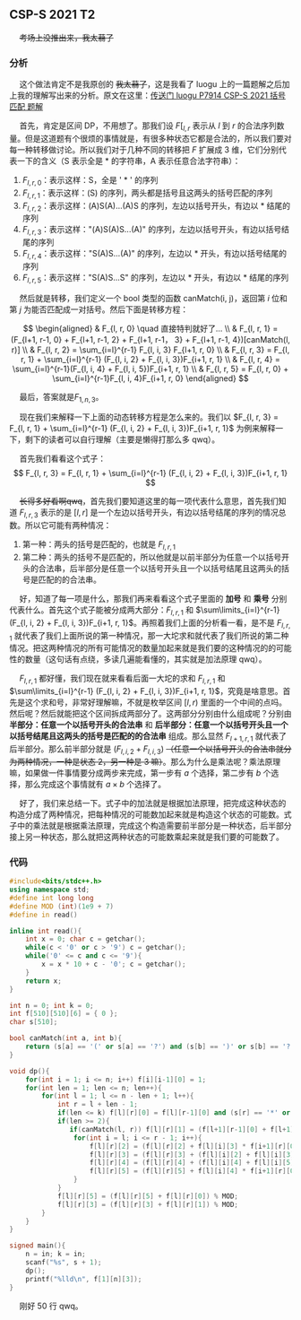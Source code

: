 ## CSP-S 2021 T2
&emsp; ~~考场上没推出来，我太蒻了~~
### 分析
&emsp; 这个做法肯定不是我原创的 ~~我太蒻了~~，这是我看了 luogu 上的一篇题解之后加上我的理解写出来的分析。原文在这里：[传送门 luogu P7914 CSP-S 2021 括号匹配 题解](https://www.luogu.com.cn/problem/solution/P7914)

&emsp; 首先，肯定是区间 DP，不用想了。那我们设 $F[_{l, r}$ 表示从 $l$ 到 $r$ 的合法序列数量。但是这道题有个很烦的事情就是，有很多种状态它都是合法的，所以我们要对每一种转移做讨论。所以我们对于几种不同的转移把 $F$ 扩展成 3 维，它们分别代表一下的含义（S 表示全是 * 的字符串，A 表示任意合法字符串）：

1. $F_{l, r, 0}$：表示这样：S，全是 ' * ' 的序列
2. $F_{l, r, 1}$：表示这样：(S) 的序列，两头都是括号且这两头的括号匹配的序列
3. $F_{l, r, 2}$：表示这样：(A)S(A)...(A)S 的序列，左边以括号开头，有边以 * 结尾的序列
4. $F_{l, r, 3}$：表示这样："(A)S(A)S...(A)" 的序列，左边以括号开头，有边以括号结尾的序列
5. $F_{l, r, 4}$：表示这样："S(A)S...(A)" 的序列，左边以 * 开头，有边以括号结尾的序列
6. $F_{l, r, 5}$：表示这样："S(A)S...S" 的序列，左边以 * 开头，有边以 * 结尾的序列

&emsp; 然后就是转移，我们定义一个 bool 类型的函数 canMatch(i, j)，返回第 $i$ 位和第 $j$ 为能否匹配成一对括号。然后下面是转移方程：

$$
\begin{aligned}
& F_{l, r, 0} \quad 直接特判就好了... \\
& F_{l, r, 1} = (F_{l+1, r-1, 0} + F_{l+1, r-1, 2} + F_{l+1, r-1， 3} + F_{l+1, r-1, 4})[canMatch(l, r)] \\
& F_{l, r, 2} = \sum_{i=l}^{r-1} F_{l, i, 3} F_{l+1, r, 0} \\
& F_{l, r, 3} = F_{l, r, 1} + \sum_{i=l}^{r-1} (F_{l, i, 2} + F_{l, i, 3})F_{i+1, r, 1} \\
& F_{l, r, 4} = \sum_{i=l}^{r-1}(F_{l, i, 4} + F_{l, i, 5})F_{i+1, r, 1} \\
& F_{l, r, 5} = F_{l, r, 0} + \sum_{i=l}^{r-1}F_{l, i, 4}F_{i+1, r, 0}
\end{aligned}
$$

&emsp; 最后，答案就是$F_{1, n, 3}$。

&emsp; 现在我们来解释一下上面的动态转移方程是怎么来的。我们以 $F_{l, r, 3} = F_{l, r, 1} + \sum_{i=l}^{r-1} (F_{l, i, 2} + F_{l, i, 3})F_{i+1, r, 1}$ 为例来解释一下，剩下的读者可以自行理解（主要是懒得打那么多 qwq）。

&emsp; 首先我们看看这个式子：
$$ F_{l, r, 3} = F_{l, r, 1} + \sum_{i=l}^{r-1} (F_{l, i, 2} + F_{l, i, 3})F_{i+1, r, 1} $$

&emsp; ~~长得多好看啊qwq~~，首先我们要知道这里的每一项代表什么意思，首先我们知道 $F_{l, r, 3}$ 表示的是 $[l, r]$ 是一个左边以括号开头，有边以括号结尾的序列的情况总数。所以它可能有两种情况：

1. 第一种：两头的括号是匹配的，也就是 $F_{l, r, 1}$
2. 第二种：两头的括号不是匹配的，所以他就是以前半部分为任意一个以括号开头的合法串，后半部分是任意一个以括号开头且一个以括号结尾且这两头的括号是匹配的的合法串。

&emsp; 好，知道了每一项是什么，那我们再来看看这个式子里面的 **加号** 和 **乘号** 分别代表什么。首先这个式子能被分成两大部分：$F_{l, r, 1}$ 和 $\sum\limits_{i=l}^{r-1} (F_{l, i, 2} + F_{l, i, 3})F_{i+1, r, 1}$。再照着我们上面的分析看一看，是不是 $F_{l, r, 1}$ 就代表了我们上面所说的第一种情况，那一大坨求和就代表了我们所说的第二种情况。把这两种情况的所有可能情况的数量加起来就是我们要的这种情况的的可能性的数量（这句话有点绕，多读几遍能看懂的，其实就是加法原理 qwq）。

&emsp; $F_{l, r, 1}$ 都好懂，我们现在就来看看后面一大坨的求和 $F_{l, r, 1}$ 和 $\sum\limits_{i=l}^{r-1} (F_{l, i, 2} + F_{l, i, 3})F_{i+1, r, 1}$，究竟是啥意思。首先是这个求和号，非常好理解嘛，不就是枚举区间 $[l, r)$ 里面的一个中间的点吗。然后呢？然后就能把这个区间拆成两部分了。这两部分分别由什么组成呢？分别由 **半部分：任意一个以括号开头的合法串** 和 **后半部分：任意一个以括号开头且一个以括号结尾且这两头的括号是匹配的的合法串** 组成。那么显然 $F_{l+1, r, 1}$ 就代表了后半部分。那么前半部分就是 $(F_{l, i, 2} + F_{l, i, 3})$ ~~（任意一个以括号开头的合法串就分为两种情况，一种是状态 2，另一种是 3 嘛）~~。那么为什么是乘法呢？乘法原理嘛，如果做一件事情要分成两步来完成，第一步有 $a$ 个选择，第二步有 $b$ 个选择，那么完成这个事情就有 $a \times b$ 个选择了。

&emsp; 好了，我们来总结一下。式子中的加法就是根据加法原理，把完成这种状态的构造分成了两种情况，把每种情况的可能数加起来就是构造这个状态的可能数。式子中的乘法就是根据乘法原理，完成这个构造需要前半部分是一种状态，后半部分接上另一种状态，那么就把这两种状态的可能数乘起来就是我们要的可能数了。

### 代码
```cpp
#include<bits/stdc++.h>
using namespace std;
#define int long long
#define MOD (int)(1e9 + 7)
#define in read()

inline int read(){
	int x = 0; char c = getchar();
	while(c < '0' or c > '9') c = getchar();
	while('0' <= c and c <= '9'){
		x = x * 10 + c - '0'; c = getchar();
	}
	return x;
}

int n = 0; int k = 0;
int f[510][510][6] = { 0 };
char s[510];

bool canMatch(int a, int b){
	return (s[a] == '(' or s[a] == '?') and (s[b] == ')' or s[b] == '?');
}

void dp(){
	for(int i = 1; i <= n; i++) f[i][i-1][0] = 1;
	for(int len = 1; len <= n; len++){
	    for(int l = 1; l <= n - len + 1; l++){
	        int r = l + len - 1;
	        if(len <= k) f[l][r][0] = f[l][r-1][0] and (s[r] == '*' or s[r] == '?');
	        if(len >= 2){
               if(canMatch(l, r)) f[l][r][1] = (f[l+1][r-1][0] + f[l+1][r-1][2] + f[l+1][r-1][3] + f[l+1][r-1][4]) % MOD;
	            for(int i = l; i <= r - 1; i++){
	                f[l][r][2] = (f[l][r][2] + f[l][i][3] * f[i+1][r][0]) % MOD;
	                f[l][r][3] = (f[l][r][3] + (f[l][i][2] + f[l][i][3]) * f[i+1][r][1]) % MOD;
	                f[l][r][4] = (f[l][r][4] + (f[l][i][4] + f[l][i][5]) * f[i+1][r][1]) % MOD;
	                f[l][r][5] = (f[l][r][5] + f[l][i][4] * f[i+1][r][0]) % MOD;
	            }
	        }
	        f[l][r][5] = (f[l][r][5] + f[l][r][0]) % MOD;
	        f[l][r][3] = (f[l][r][3] + f[l][r][1]) % MOD;
	    }
	}
}

signed main(){
    n = in; k = in;
    scanf("%s", s + 1);
    dp();
    printf("%lld\n", f[1][n][3]);
}
```
&emsp; 刚好 50 行 qwq。